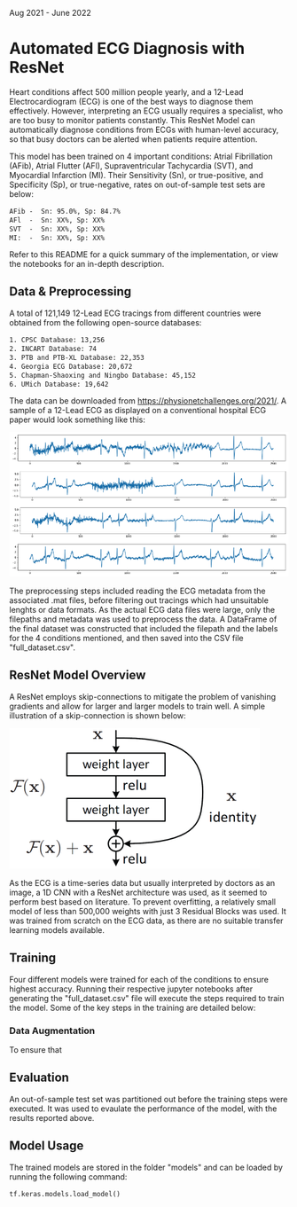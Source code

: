 Aug 2021 - June 2022
# Automated ECG Diagnosis with ResNet

Heart conditions affect 500 million people yearly, and a 12-Lead Electrocardiogram (ECG) is one of the best ways to diagnose them effectively. However, interpreting an ECG usually requires a specialist, who are too busy to monitor patients constantly. This ResNet Model can automatically diagnose conditions from ECGs with human-level accuracy, so that busy doctors can be alerted when patients require attention.

This model has been trained on 4 important conditions: Atrial Fibrillation (AFib), Atrial Flutter (AFl), Supraventricular Tachycardia (SVT), and Myocardial Infarction (MI). Their Sensitivity (Sn), or true-positive, and Specificity (Sp), or true-negative, rates on out-of-sample test sets are below:
```
AFib -  Sn: 95.0%, Sp: 84.7%
AFl  -  Sn: XX%, Sp: XX%
SVT  -  Sn: XX%, Sp: XX%
MI:  -  Sn: XX%, Sp: XX%
```
Refer to this README for a quick summary of the implementation, or view the notebooks for an in-depth description.

## Data & Preprocessing

A total of 121,149 12-Lead ECG tracings from different countries were obtained from the following open-source databases:
```
1. CPSC Database: 13,256
2. INCART Database: 74
3. PTB and PTB-XL Database: 22,353
4. Georgia ECG Database: 20,672
5. Chapman-Shaoxing and Ningbo Database: 45,152
6. UMich Database: 19,642
```
The data can be downloaded from https://physionetchallenges.org/2021/. A sample of a 12-Lead ECG as displayed on a conventional hospital ECG paper would look something like this:

![ECG_Sample](images/ecg_sample.png)

The preprocessing steps included reading the ECG metadata from the associated .mat files, before filtering out tracings which had unsuitable lenghts or data formats. As the actual ECG data files were large, only the filepaths and metadata was used to preprocess the data. A DataFrame of the final dataset was constructed that included the filepath and the labels for the 4 conditions mentioned, and then saved into the CSV file "full_dataset.csv".

## ResNet Model Overview

A ResNet employs skip-connections to mitigate the problem of vanishing gradients and allow for larger and larger models to train well. A simple illustration of a skip-connection is shown below:

![resnet](images/resnet.png)

As the ECG is a time-series data but usually interpreted by doctors as an image, a 1D CNN with a ResNet architecture was used, as it seemed to perform best based on literature. To prevent overfitting, a relatively small model of less than 500,000 weights with just 3 Residual Blocks was used. It was trained from scratch on the ECG data, as there are no suitable transfer learning models available. 

## Training

Four different models were trained for each of the conditions to ensure highest accuracy. Running their respective jupyter notebooks after generating the "full_dataset.csv" file will execute the steps required to train the model. Some of the key steps in the training are detailed below:

### Data Augmentation

To ensure that 

## Evaluation

An out-of-sample test set was partitioned out before the training steps were executed. It was used to evaulate the performance of the model, with the results reported above.

## Model Usage

The trained models are stored in the folder "models" and can be loaded by running the following command:
```
tf.keras.models.load_model()
```
